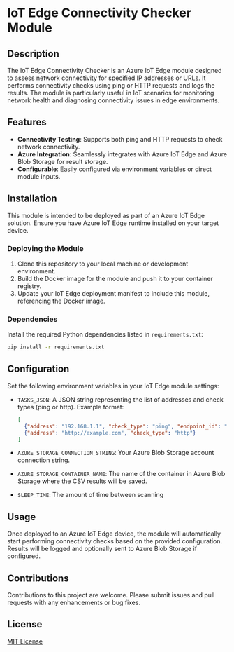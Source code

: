 # IoT Edge Connectivity Checker Module

## Description

The IoT Edge Connectivity Checker is an Azure IoT Edge module designed to assess network connectivity for specified IP addresses or URLs. It performs connectivity checks using ping or HTTP requests and logs the results. The module is particularly useful in IoT scenarios for monitoring network health and diagnosing connectivity issues in edge environments.

## Features

- **Connectivity Testing**: Supports both ping and HTTP requests to check network connectivity.
- **Azure Integration**: Seamlessly integrates with Azure IoT Edge and Azure Blob Storage for result storage.
- **Configurable**: Easily configured via environment variables or direct module inputs.

## Installation

This module is intended to be deployed as part of an Azure IoT Edge solution. Ensure you have Azure IoT Edge runtime installed on your target device.

### Deploying the Module

1. Clone this repository to your local machine or development environment.
2. Build the Docker image for the module and push it to your container registry.
3. Update your IoT Edge deployment manifest to include this module, referencing the Docker image.

### Dependencies

Install the required Python dependencies listed in `requirements.txt`:

```bash
pip install -r requirements.txt
```

## Configuration

Set the following environment variables in your IoT Edge module settings:

- `TASKS_JSON`: A JSON string representing the list of addresses and check types (ping or http). Example format:

  ```json
  [
    {"address": "192.168.1.1", "check_type": "ping", "endpoint_id": "Device1"},
    {"address": "http://example.com", "check_type": "http"}
  ]
  ```

- `AZURE_STORAGE_CONNECTION_STRING`: Your Azure Blob Storage account connection string.
- `AZURE_STORAGE_CONTAINER_NAME`: The name of the container in Azure Blob Storage where the CSV results will be saved.
- `SLEEP_TIME`: The amount of time between scanning

## Usage

Once deployed to an Azure IoT Edge device, the module will automatically start performing connectivity checks based on the provided configuration. Results will be logged and optionally sent to Azure Blob Storage if configured.

## Contributions

Contributions to this project are welcome. Please submit issues and pull requests with any enhancements or bug fixes.

## License

[MIT License](LICENSE)
